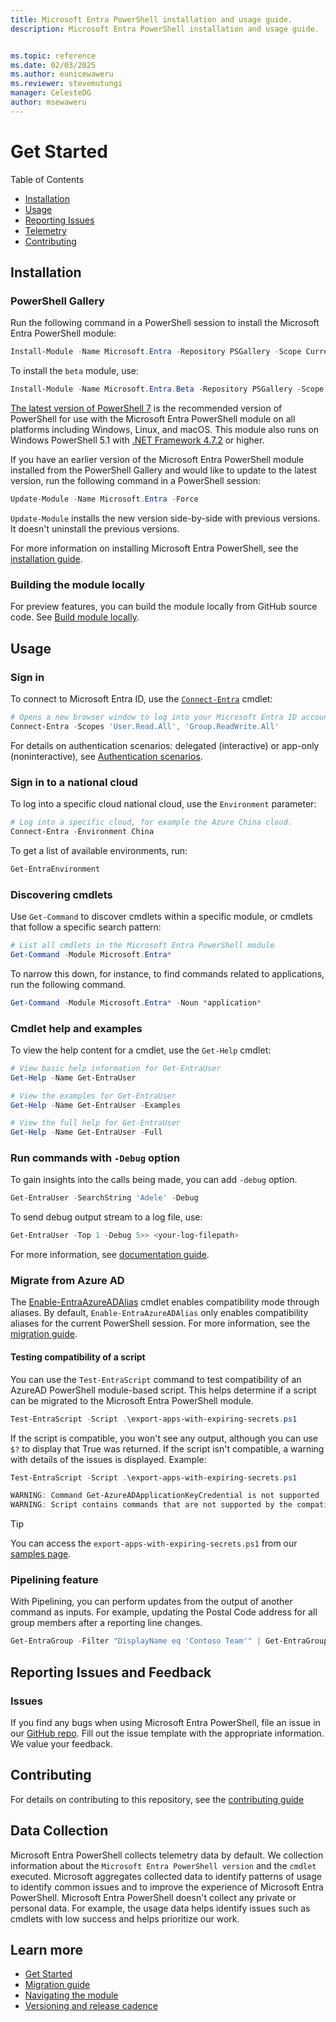```yaml
---
title: Microsoft Entra PowerShell installation and usage guide.
description: Microsoft Entra PowerShell installation and usage guide.


ms.topic: reference
ms.date: 02/03/2025
ms.author: eunicewaweru
ms.reviewer: stevemutungi
manager: CelesteDG
author: msewaweru
---
```


# Get Started

Table of Contents

- [Installation](#installation)
- [Usage](#usage)
- [Reporting Issues](#reporting-issues-and-feedback)
- [Telemetry](#telemetry)
- [Contributing](#contributing)

## Installation

### PowerShell Gallery

Run the following command in a PowerShell session to install the Microsoft Entra PowerShell module:

```powershell
Install-Module -Name Microsoft.Entra -Repository PSGallery -Scope CurrentUser -Force -AllowClobber
```

To install the `beta` module, use:

```powershell
Install-Module -Name Microsoft.Entra.Beta -Repository PSGallery -Scope CurrentUser -Force -AllowClobber
```

[The latest version of PowerShell 7][PowerShellCore] is the recommended version of PowerShell for
use with the Microsoft Entra PowerShell module on all platforms including Windows, Linux, and macOS. This module
also runs on Windows PowerShell 5.1 with [.NET Framework 4.7.2][DotNetFramework] or higher.

If you have an earlier version of the Microsoft Entra PowerShell module installed from the PowerShell Gallery
and would like to update to the latest version, run the following command in a PowerShell session:

```powershell
Update-Module -Name Microsoft.Entra -Force
```

`Update-Module` installs the new version side-by-side with previous versions. It doesn't uninstall
the previous versions.

For more information on installing Microsoft Entra PowerShell, see the
[installation guide][InstallationGuide].

### Building the module locally

For preview features, you can build the module locally from GitHub source code. See [Build module locally](./build/BUILD.md).

## Usage

### Sign in

To connect to Microsoft Entra ID, use the [`Connect-Entra`][Connect-Entra] cmdlet:

```powershell
# Opens a new browser window to log into your Microsoft Entra ID account.
Connect-Entra -Scopes 'User.Read.All', 'Group.ReadWrite.All'
```

For details on authentication scenarios: delegated (interactive) or app-only (noninteractive), see [Authentication scenarios][authentication-scenarios].

### Sign in to a national cloud

To log into a specific cloud national cloud, use the `Environment` parameter:

```powershell
# Log into a specific cloud, for example the Azure China cloud.
Connect-Entra -Environment China
```

To get a list of available environments, run:

```powershell
Get-EntraEnvironment
```

### Discovering cmdlets

Use `Get-Command` to discover cmdlets within a specific module, or cmdlets that follow a specific
search pattern:

```powershell
# List all cmdlets in the Microsoft Entra PowerShell module
Get-Command -Module Microsoft.Entra*
```

To narrow this down, for instance, to find commands related to applications, run the following command.

```powershell
Get-Command -Module Microsoft.Entra* -Noun *application*
```

### Cmdlet help and examples

To view the help content for a cmdlet, use the `Get-Help` cmdlet:

```powershell
# View basic help information for Get-EntraUser
Get-Help -Name Get-EntraUser

# View the examples for Get-EntraUser
Get-Help -Name Get-EntraUser -Examples

# View the full help for Get-EntraUser
Get-Help -Name Get-EntraUser -Full
```

### Run commands with `-Debug` option

To gain insights into the calls being made, you can add `-debug` option.

```powershell
Get-EntraUser -SearchString 'Adele' -Debug
```

To send debug output stream to a log file, use:

```powershell
Get-EntraUser -Top 1 -Debug 5>> <your-log-filepath>
```

For more information, see [documentation guide][debug-guide].

### Migrate from Azure AD

The [Enable-EntraAzureADAlias][enable-entraazureadalias] cmdlet enables compatibility mode through aliases. By default, `Enable-EntraAzureADAlias` only enables compatibility aliases for the current PowerShell session. For more information, see the [migration guide][migrationGuideLink].

#### Testing compatibility of a script

You can use the `Test-EntraScript` command to test compatibility of an AzureAD PowerShell module-based script. This helps determine if a script can be migrated to the Microsoft Entra PowerShell module.

```powershell
Test-EntraScript -Script .\export-apps-with-expiring-secrets.ps1
```

If the script is compatible, you won't see any output, although you can use `$?` to display that True was returned. If the script isn't compatible, a warning with details of the issues is displayed. Example:

```powershell
Test-EntraScript -Script .\export-apps-with-expiring-secrets.ps1

WARNING: Command Get-AzureADApplicationKeyCredential is not supported
WARNING: Script contains commands that are not supported by the compatibility adapter.
```

> [!TIP]
> You can access the `export-apps-with-expiring-secrets.ps1` from our [samples page](./samples/export-apps-with-expiring-secrets.ps1).

### Pipelining feature

With Pipelining, you can perform updates from the output of another command as inputs. For example, updating the Postal Code address for all group members after a reporting line changes.

```powershell
Get-EntraGroup -Filter "DisplayName eq 'Contoso Team'" | Get-EntraGroupMember | Set-EntraUser -PostalCode 90134 
```

## Reporting Issues and Feedback

### Issues

If you find any bugs when using Microsoft Entra PowerShell, file an issue in our [GitHub repo][GitHubRepo].
Fill out the issue template with the appropriate information. We value your feedback.

## Contributing

For details on contributing to this repository, see the [contributing guide](CONTRIBUTING.md)

## Data Collection

Microsoft Entra PowerShell collects telemetry data by default. We collection information about the `Microsoft Entra PowerShell version` and the `cmdlet` executed. Microsoft aggregates collected data to identify patterns of usage to identify common issues and to improve the experience of Microsoft Entra PowerShell. Microsoft Entra PowerShell doesn't collect any private or personal data. For example, the usage data helps identify issues such as cmdlets with low success and helps prioritize our work.

## Learn more

- [Get Started][GettingStartedGuide]
- [Migration guide][migrationGuideLink]
- [Navigating the module][navigate-the-module]
- [Versioning and release cadence][versioning-and-release-cadence]

[DotNetFramework]: https://dotnet.microsoft.com/download/dotnet-framework-runtime
[PowerShellCore]: https://github.com/PowerShell/PowerShell/releases/latest
[InstallationGuide]: https://learn.microsoft.com/powershell/entra-powershell/installation
[GettingStartedGuide]: https://learn.microsoft.com/powershell/entra-powershell/quickstart-entra-powershell
[Connect-Entra]:https://learn.microsoft.com/powershell/module/microsoft.entra/connect-entra
[authentication-scenarios]:https://learn.microsoft.com/powershell/entra-powershell/authentication-scenarios
[GitHubRepo]: https://aka.ms/entra/ps/issues
[debug-guide]: https://learn.microsoft.com/powershell/entra-powershell/entra-powershell-best-practices#use-the-debug-option
[migrationGuideLink]: https://learn.microsoft.com/powershell/entra-powershell/migration-guide
[enable-entraazureadalias]: https://learn.microsoft.com/powershell/module/microsoft.entra/enable-entraazureadalias
[versioning-and-release-cadence]: https://learn.microsoft.com/powershell/entra-powershell/entraps-versioning-release-cadence
[navigate-the-module]: https://learn.microsoft.com/powershell/entra-powershell/navigate-entra-powershell
